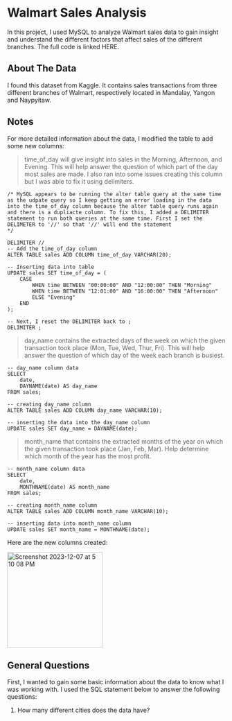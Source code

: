 # Walmart Sales Analysis
In this project, I used MySQL to analyze Walmart sales data to gain insight and understand the different factors that affect sales of the different branches.
The full code is linked HERE.

## About The Data
I found this dataset from Kaggle. It contains sales transactions from three different branches of Walmart, respectively located in Mandalay, Yangon and Naypyitaw.

## Notes
For more detailed information about the data, I modified the table to add some new columns:

> time_of_day will give insight into sales in the Morning, Afternoon, and Evening. This will help answer the question of which part of the day most sales are made. I also ran into some issues creating this column but I was able to fix it using delimiters.

```
/* MySQL appears to be running the alter table query at the same time as the udpate query so I keep getting an error loading in the data
into the time_of_day column because the alter table query runs again and there is a dupliacte column. To fix this, I added a DELIMITER
statement to run both queries at the same time. First I set the DELIMETER to '//' so that '//' will end the statement
*/

DELIMITER //
-- Add the time_of_day column
ALTER TABLE sales ADD COLUMN time_of_day VARCHAR(20);

-- Inserting data into table
UPDATE sales SET time_of_day = (
	CASE
		WHEN time BETWEEN "00:00:00" AND "12:00:00" THEN "Morning"
        WHEN time BETWEEN "12:01:00" AND "16:00:00" THEN "Afternoon"
        ELSE "Evening"
    END
);

-- Next, I reset the DELIMITER back to ;
DELIMITER ;
```

> day_name contains the extracted days of the week on which the given transaction took place (Mon, Tue, Wed, Thur, Fri). This will help answer the question of which day of the week each branch is busiest.

```
-- day_name column data
SELECT
	date,
    DAYNAME(date) AS day_name
FROM sales;

-- creating day_name column
ALTER TABLE sales ADD COLUMN day_name VARCHAR(10);

-- inserting the data into the day_name column
UPDATE sales SET day_name = DAYNAME(date);
```

> month_name that contains the extracted months of the year on which the given transaction took place (Jan, Feb, Mar). Help determine which month of the year has the most profit.

```
-- month_name column data
SELECT 
	date,
    MONTHNAME(date) AS month_name
FROM sales;

-- creating month_name column
ALTER TABLE sales ADD COLUMN month_name VARCHAR(10);

-- inserting data into month_name column
UPDATE sales SET month_name = MONTHNAME(date);
```
Here are the new columns created:


<img width="220" alt="Screenshot 2023-12-07 at 5 10 08 PM" src="https://github.com/BritneyVong/WalmartSalesAnalysis/assets/130412196/670bea9f-6a64-490e-9937-e7d8eca12290">

## General Questions
First, I wanted to gain some basic information about the data to know what I was working with. I used the SQL statement below to answer the following questions:

1. How many different cities does the data have?
